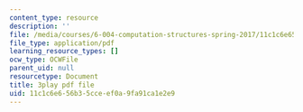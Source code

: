 ```yaml
---
content_type: resource
description: ''
file: /media/courses/6-004-computation-structures-spring-2017/11c1c6e656b35cceef0a9fa91ca1e2e9_185WS_ZzobA.pdf
file_type: application/pdf
learning_resource_types: []
ocw_type: OCWFile
parent_uid: null
resourcetype: Document
title: 3play pdf file
uid: 11c1c6e6-56b3-5cce-ef0a-9fa91ca1e2e9
---
```

